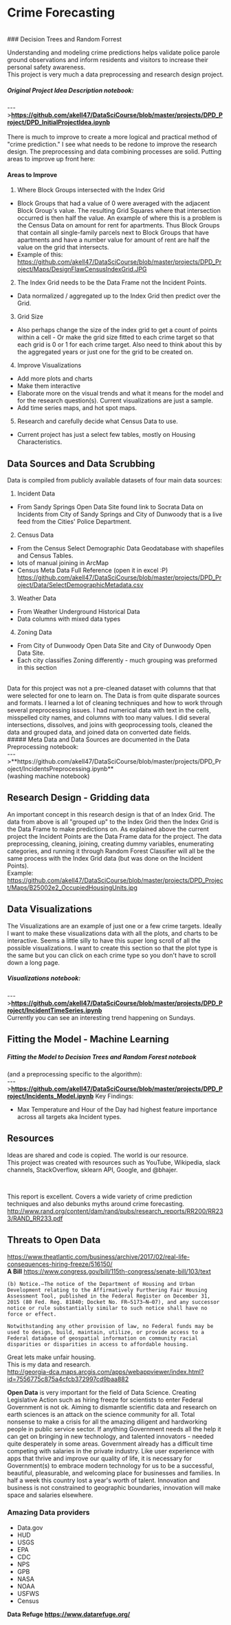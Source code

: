 
# Crime Forecasting
<br/>
### Decision Trees and Random Forrest

Understanding and modeling crime predictions helps validate police parole ground observations and inform residents and visitors to increase their personal safety awareness.
<br/>
This project is very much a data preprocessing and research design project.
<br/>
##### Original Project Idea Description notebook: <br/>
--->**https://github.com/akell47/DataSciCourse/blob/master/projects/DPD_Project/DPD_InitialProjectIdea.ipynb** <br/>
<br/>
There is much to improve to create a more logical and practical method of "crime prediction." I see what needs to be redone to improve the research design. The preprocessing and data combining processes are solid. Putting areas to improve up front here: <br/>
#### Areas to Improve
1. Where Block Groups intersected with the Index Grid
  - Block Groups that had a value of 0 were averaged with the adjacent Block Group's value. The resulting Grid Squares where that intersection occurred is then half the value. An example of where this is a problem is the Census Data on amount for rent for apartments. Thus Block Groups that contain all single-family parcels next to Block Groups that have apartments and have a number value for amount of rent are half the value on the grid that intersects.
  - Example of this: <br/> https://github.com/akell47/DataSciCourse/blob/master/projects/DPD_Project/Maps/DesignFlawCensusIndexGrid.JPG
2. The Index Grid needs to be the Data Frame not the Incident Points.
  - Data normalized / aggregated up to the Index Grid then predict over the Grid.
3. Grid Size
  - Also perhaps change the size of the index grid to get a count of points within a cell - Or make the grid size fitted to each crime target so that each grid is 0 or 1 for each crime target. Also need to think about this by the aggregated years or just one for the grid to be created on.
4. Improve Visualizations
  - Add more plots and charts
  - Make them interactive
  - Elaborate more on the visual trends and what it means for the model and for the research question(s). Current visualizations are just a sample.
  - Add time series maps, and hot spot maps.
5. Research and carefully decide what Census Data to use.
  - Current project has just a select few tables, mostly on Housing Characteristics.

## Data Sources and Data Scrubbing
Data is compiled from publicly available datasets of four main data sources: <br/>

1. Incident Data
  - From Sandy Springs Open Data Site found link to Socrata Data on Incidents from City of Sandy Springs and City of Dunwoody that is a live feed from the Cities' Police Department.

2. Census Data
  - From the Census Select Demographic Data Geodatabase with shapefiles and Census Tables.
  - lots of manual joining in ArcMap
  - Census Meta Data Full Reference (open it in excel :P)<br/>
  https://github.com/akell47/DataSciCourse/blob/master/projects/DPD_Project/Data/SelectDemographicMetadata.csv

3. Weather Data
 - From Weather Underground Historical Data
 - Data columns with mixed data types

4. Zoning Data
  - From City of Dunwoody Open Data Site and City of Dunwoody Open Data Site.
  - Each city classifies Zoning differently - much grouping was preformed in this section

<br/>
Data for this project was not a pre-cleaned dataset with columns that that were selected for one to learn on. The Data is from quite disparate sources and formats. I learned a lot of cleaning techniques and how to work through several preprocessing issues. I had numerical data with text in the cells, misspelled city names, and columns with too many values.  I did several intersections, dissolves, and joins with geoprocessing tools, cleaned the data and grouped data, and joined data on converted date fields. <br/>
##### Meta Data and Data Sources are documented in the Data Preprocessing notebook:<br/>
--->**https://github.com/akell47/DataSciCourse/blob/master/projects/DPD_Project/IncidentsPreprocessing.ipynb** <br/> (washing machine notebook) <br/>

## Research Design - Gridding data
An important concept in this research design is that of an Index Grid. The data from above is all "grouped up" to the Index Grid then the Index Grid is the Data Frame to make predictions on. As explained above the current project the Incident Points are the Data Frame data for the project. The data preprocessing, cleaning, joining, creating dummy variables, enumerating categories, and running it through Random Forest Classifier will all be the same process with the Index Grid data (but was done on the Incident Points).<br/>
Example: <br/>
https://github.com/akell47/DataSciCourse/blob/master/projects/DPD_Project/Maps/B25002e2_OccupiedHousingUnits.jpg

## Data Visualizations
The Visualizations are an example of just one or a few crime targets. Ideally I want to make these visualizations data with all the plots, and charts to be interactive.  Seems a little silly to have this super long scroll of all the possible visualizations. I want to create this section so that the plot type is the same but you can click on each crime type so you don't have to scroll down a long page.
##### Visualizations notebook: <br/>
--->**https://github.com/akell47/DataSciCourse/blob/master/projects/DPD_Project/IncidentTimeSeries.ipynb** <br/>
Currently you can see an interesting trend happening on Sundays.

## Fitting the Model - Machine Learning
##### Fitting the Model to Decision Trees and Random Forest notebook
(and a preprocessing specific to the algorithm): <br/>
--->**https://github.com/akell47/DataSciCourse/blob/master/projects/DPD_Project/Incidents_Model.ipynb**
Key Findings:
- Max Temperature and Hour of the Day had highest feature importance across all targets aka Incident types.


## Resources
Ideas are shared and code is copied.  The world is our resource. <br/>
This project was created with resources such as YouTube, Wikipedia, slack channels, StackOverflow, sklearn API, Google, and @bhajer.

<finish libraries list> <br/>

This report is excellent.
Covers a wide variety of crime prediction techniques and also debunks myths around crime forecasting.
http://www.rand.org/content/dam/rand/pubs/research_reports/RR200/RR233/RAND_RR233.pdf

## Threats to Open Data
https://www.theatlantic.com/business/archive/2017/02/real-life-consequences-hiring-freeze/516150/ <br/>
**A Bill** https://www.congress.gov/bill/115th-congress/senate-bill/103/text
```
(b) Notice.—The notice of the Department of Housing and Urban Development relating to the Affirmatively Furthering Fair Housing Assessment Tool, published in the Federal Register on December 31, 2015 (80 Fed. Reg. 81840; Docket No. FR–5173–N–07), and any successor notice or rule substantially similar to such notice shall have no force or effect.
```
```
Notwithstanding any other provision of law, no Federal funds may be used to design, build, maintain, utilize, or provide access to a Federal database of geospatial information on community racial disparities or disparities in access to affordable housing.
```
Great lets make unfair housing.<br/>
This is my data and research. <br/>
http://georgia-dca.maps.arcgis.com/apps/webappviewer/index.html?id=7556775c875a4cfcb372997cd9baa882 <br/>

**Open Data** is very important for the field of Data Science. Creating Legislative Action such as hiring freeze for scientists to enter Federal Government is not ok. Aiming to dismantle scientific data and research on earth sciences is an attack on the science community for all. Total nonsense to make a crisis for all the amazing diligent and hardworking people in public service sector. If anything Government needs all the help it can get on bringing in new technology, and talented innovators - needed quite desperately in some areas. Government already has a difficult time competing with salaries in the private industry. Like user experience with apps that thrive and improve our quality of life, it is necessary for Government(s) to embrace modern technology for us to be a successful, beautiful, pleasurable, and welcoming place for businesses and families. In half a week this country lost a year's worth of talent. Innovation and business is not constrained to geographic boundaries, innovation will make space and salaries elsewhere. <br/>
### Amazing Data providers
* Data.gov
* HUD
* USGS
* EPA
* CDC
* NPS
* GPB
* NASA
* NOAA
* USFWS
* Census

**Data Refuge https://www.datarefuge.org/**
<br/>
<br/>
